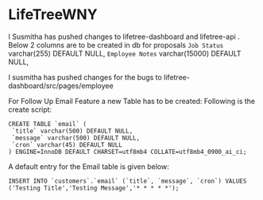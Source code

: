# LifeTreeWNY
I Susmitha has pushed changes to lifetree-dashboard and lifetree-api . 
Below 2 columns are to be created in db for proposals
`Job Status` varchar(255) DEFAULT NULL,
`Employee Notes` varchar(15000) DEFAULT NULL,

I susmitha has pushed changes for the bugs to lifetree-dashboard/src/pages/employee

For Follow Up Email Feature a new Table has to be created:
 Following is the create script:
 ```
 CREATE TABLE `email` (
  `title` varchar(500) DEFAULT NULL,
  `message` varchar(500) DEFAULT NULL,
  `cron` varchar(45) DEFAULT NULL
) ENGINE=InnoDB DEFAULT CHARSET=utf8mb4 COLLATE=utf8mb4_0900_ai_ci;
```

A default entry for the Email table is given below:
```
INSERT INTO `customers`.`email` (`title`, `message`, `cron`) VALUES ('Testing Title','Testing Message','* * * * *');
```
